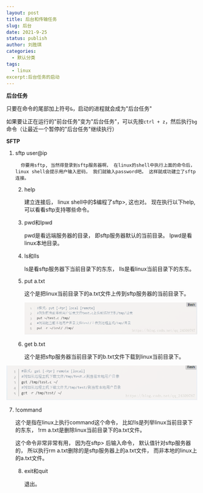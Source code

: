 ```yaml
---
layout: post
title: 后台和传输任务
slug: 后台
date: 2021-9-25
status: publish
author: 刘胜琪
categories: 
  - 默认分类
tags: 
  - linux
excerpt:后台任务的启动
---
```


**后台任务**

只要在命令的尾部加上符号`&`，启动的进程就会成为"后台任务"

如果要让正在运行的"前台任务"变为"后台任务"，可以先按`ctrl + z`，然后执行`bg`命令（让最近一个暂停的"后台任务"继续执行）



**SFTP**

 1. sftp user@ip

          你要用sftp, 当然得登录到sftp服务器啊， 在linux的shell中执行上面的命令后， linux shell会提示用户输入密码， 我们就输入password吧。 这样就成功建立了sftp连接。

       2. help

           建立连接后， linux shell中的$编程了sftp>,  这也对。 现在执行以下help, 可以看看sftp支持哪些命令。

       3. pwd和lpwd

           pwd是看远端服务器的目录， 即sftp服务器默认的当前目录。  lpwd是看linux本地目录。

       4. ls和lls

           ls是看sftp服务器下当前目录下的东东， lls是看linux当前目录下的东东。

       5. put a.txt

           这个是把linux当前目录下的a.txt文件上传到sftp服务器的当前目录下。

           ![](2021-9-25-后台任务.assets/70-16325491984172.png)

       6. get b.txt

           这个是把sftp服务器当前目录下的b.txt文件下载到linux当前目录下。  

![](2021-9-25-后台任务.assets/70-16325492131844.png)

7. !command

    这个是指在linux上执行command这个命令， 比如!ls是列举linux当前目录下的东东， !rm a.txt是删除linux当前目录下的a.txt文件。

    这个命令非常非常有用， 因为在sftp> 后输入命令， 默认值针对sftp服务器的， 所以执行rm a.txt删除的是sftp服务器上的a.txt文件， 而非本地的linux上的a.txt文件。

     8. exit和quit

         退出。